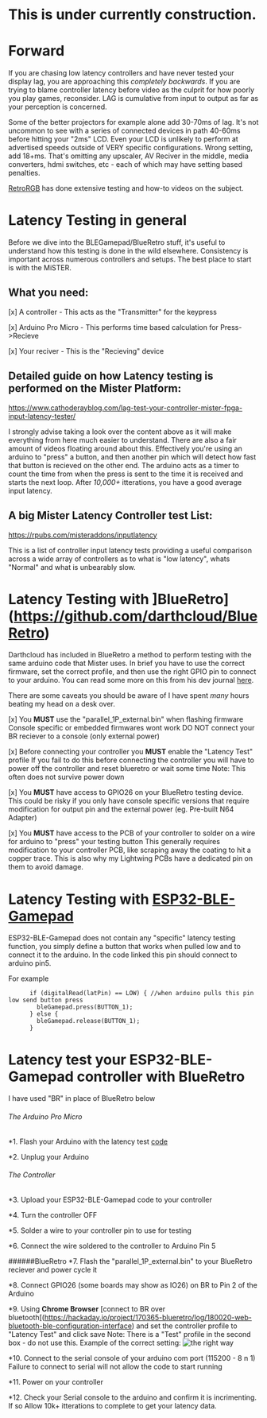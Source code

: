 # This is under currently construction.

# Forward
If you are chasing low latency controllers and have never tested your display lag, you are approaching this *completely backwards*. If you are trying to blame controller latency before video as the culprit for how poorly you play games, reconsider. LAG is cumulative from input to output as far as your perception is concerned.

Some of the better projectors for example alone add 30-70ms of lag. It's not uncommon to see with a series of connected devices in path 40-60ms before hitting your "2ms" LCD. Even your LCD is unlikely to perform at advertised speeds outside of VERY specific configurations. Wrong setting, add 18+ms.  That's omitting any upscaler, AV Reciver in the middle, media converters, hdmi switches, etc - each of which may have setting based penalties. 

[RetroRGB](https://www.retrorgb.com/) has done extensive testing and how-to videos on the subject.


# Latency Testing in general
Before we dive into the BLEGamepad/BlueRetro stuff, it's useful to understand how this testing is done in the wild elsewhere. Consistency is important across numerous controllers and setups. The best place to start is with the MiSTER. 

## What you need:
[x] A controller      - This acts as the "Transmitter" for the keypress

[x] Arduino Pro Micro - This performs time based calculation for Press->Recieve

[x] Your reciver      - This is the "Recieving" device 

## Detailed guide on how Latency testing is performed on the Mister Platform:
https://www.cathoderayblog.com/lag-test-your-controller-mister-fpga-input-latency-tester/

I strongly advise taking a look over the content above as it will make everything from here much easier to understand. There are also a fair amount of videos floating around about this. Effectively you're using an arduino to "press" a button, and then another pin which will detect how fast that button is recieved on the other end.  The arduino acts as a timer to count the time from when the press is sent to the time it is received and starts the next loop. After *10,000+* itterations, you have a good average input latency.

## A big Mister Latency Controller test List:
https://rpubs.com/misteraddons/inputlatency

This is a list of controller input latency tests providing a useful comparison across a wide array of controllers as to what is "low latency", whats "Normal" and what is unbearably slow. 


# Latency Testing with ]BlueRetro](https://github.com/darthcloud/BlueRetro)
Darthcloud has included in BlueRetro a method to perform testing with the same arduino code that Mister uses. In brief you have to use the correct firmware, set the correct profile, and then use the right GPIO pin to connect to your arduino. You can read some more on this from his dev journal [here](https://hackaday.io/project/170365-blueretro/log/187443-2020-12-26-update-latency-tests-release-v010).

There are some caveats you should be aware of I have spent *many* hours beating my head on a desk over.

[x] You **MUST** use the "parallel_1P_external.bin" when flashing firmware 
    Console specific or embedded firmwares wont work
    DO NOT connect your BR reciever to a console (only external power)
	  
[x] Before connecting your controller you **MUST** enable the "Latency Test" profile
    If you fail to do this before connecting the controller you will have to power off the controller and reset blueretro or wait some time
    Note: This often does not survive power down
	  
[x] You **MUST** have access to GPIO26 on your BlueRetro testing device.  
    This could be risky if you only have console specific versions that require modification for output pin and the external power (eg. Pre-built N64 Adapter)

[x] You **MUST** have access to the PCB of your controller to solder on a wire for arduino to "press" your testing button
    This generally requires modification to your controller PCB, like scraping away the coating to hit a copper trace.
    This is also why my Lightwing PCBs have a dedicated pin on them to avoid damage.


# Latency Testing with [ESP32-BLE-Gamepad](https://github.com/lemmingDev/ESP32-BLE-Gamepad)
ESP32-BLE-Gamepad does not contain any "specific" latency testing function, you simply define a button that works when pulled low and to connect it to the arduino. In the code linked this pin should connect to arduino pin5.

For example
```
      if (digitalRead(latPin) == LOW) { //when arduino pulls this pin low send button press
        bleGamepad.press(BUTTON_1);
      } else {
        bleGamepad.release(BUTTON_1);
      }
```

# Latency test your ESP32-BLE-Gamepad controller with BlueRetro
 I have used "BR" in place of BlueRetro below

###### The Arduino Pro Micro
 *1. Flash your Arduino with the latency test [code](https://github.com/misteraddons/inputlatency/blob/main/arduino/MiSTer_USB_Latency_Test_Lemonici/MiSTer_USB_Latency_Test_Lemonici.ino)

 *2. Unplug your Arduino

###### The Controller
  *3. Upload your ESP32-BLE-Gamepad code to your controller
 
  *4. Turn the controller OFF

  *5. Solder a wire to your controller pin to use for testing
 
  *6. Connect the wire soldered to the controller to Arduino Pin 5
 
######BlueRetro
  *7. Flash the "parallel_1P_external.bin" to your BlueRetro reciever and power cycle it
 
  *8. Connect GPIO26 (some boards may show as IO26) on BR to Pin 2 of the Arduino
 
  *9. Using **Chrome Browser** [connect to BR over bluetooth[(https://hackaday.io/project/170365-blueretro/log/180020-web-bluetooth-ble-configuration-interface) and set the controller profile to "Latency Test" and click save 
     Note:  There is a "Test" profile in the second box - do not use this.
     Example of the correct setting:
     ![the right way](https://user-images.githubusercontent.com/106001964/181081926-28c2eff5-fb45-421e-913e-e1e7c2fb68aa.jpg)
     
 *10. Connect to the serial console of your arduino com port (115200 - 8 n 1) 
     Failure to connect to serial will not allow the code to start running
     
 *11. Power on your controller

 *12. Check your Serial console to the arduino and confirm it is incrimenting. If so Allow 10k+ itterations to complete to get your latency data.
